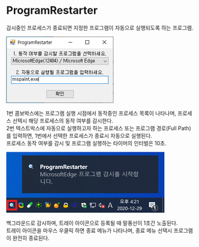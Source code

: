 # ProgramRestarter
감시중인 프로세스가 종료되면 지정한 프로그램이 자동으로 실행되도록 하는 프로그램.


![프로그램 실행시](https://github.com/KINGTAEHEE/ProgramRestarter/blob/main/ProgramRestarter-1.PNG)


1번 콤보박스에는 프로그램 실행 시점에서 동작중인 프로세스 목록이 나타나며, 프로세스 선택시 해당 프로세스의 동작 여부를 감시한다.  
2번 텍스트박스에 자동으로 실행하고자 하는 프로세스 또는 프로그램 경로(Full Path)를 입력하면, 1번에서 선택한 프로세스가 종료시 자동으로 실행된다.  
프로세스 동작 여부를 감시 및 프로그램 실행하는 타이머의 인터벌은 10초.


![트레이 아이콘 동작시](https://github.com/KINGTAEHEE/ProgramRestarter/blob/main/ProgramRestarter-2.PNG)


백그라운드로 감시하며, 트레이 아이콘으로 등록될 때 말풍선이 1초간 노출된다.  
트레이 아이콘을 마우스 우클릭 하면 종료 메뉴가 나타나며, 종료 메뉴 선택시 프로그램이 완전히 종료된다.
